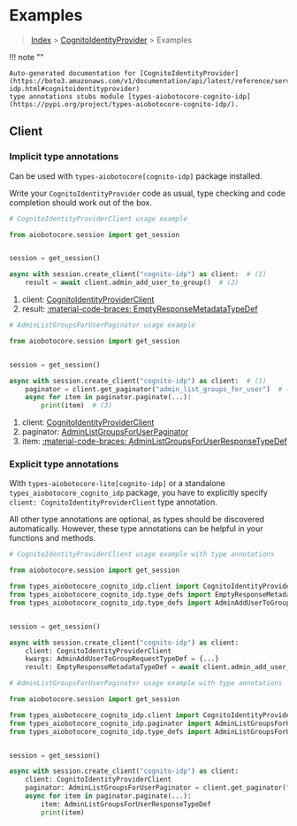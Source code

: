 # Examples

> [Index](../README.md) > [CognitoIdentityProvider](./README.md) > Examples

!!! note ""

    Auto-generated documentation for [CognitoIdentityProvider](https://boto3.amazonaws.com/v1/documentation/api/latest/reference/services/cognito-idp.html#cognitoidentityprovider)
    type annotations stubs module [types-aiobotocore-cognito-idp](https://pypi.org/project/types-aiobotocore-cognito-idp/).

## Client

### Implicit type annotations

Can be used with `types-aiobotocore[cognito-idp]` package installed.

Write your `CognitoIdentityProvider` code as usual,
type checking and code completion should work out of the box.



```python
# CognitoIdentityProviderClient usage example

from aiobotocore.session import get_session


session = get_session()

async with session.create_client("cognito-idp") as client:  # (1)
    result = await client.admin_add_user_to_group()  # (2)
```

1. client: [CognitoIdentityProviderClient](./client.md)
2. result: [:material-code-braces: EmptyResponseMetadataTypeDef](./type_defs.md#emptyresponsemetadatatypedef) 



```python
# AdminListGroupsForUserPaginator usage example

from aiobotocore.session import get_session


session = get_session()

async with session.create_client("cognito-idp") as client:  # (1)
    paginator = client.get_paginator("admin_list_groups_for_user")  # (2)
    async for item in paginator.paginate(...):
        print(item)  # (3)
```

1. client: [CognitoIdentityProviderClient](./client.md)
2. paginator: [AdminListGroupsForUserPaginator](./paginators.md#adminlistgroupsforuserpaginator)
3. item: [:material-code-braces: AdminListGroupsForUserResponseTypeDef](./type_defs.md#adminlistgroupsforuserresponsetypedef) 




### Explicit type annotations

With `types-aiobotocore-lite[cognito-idp]`
or a standalone `types_aiobotocore_cognito_idp` package, you have to explicitly specify
`client: CognitoIdentityProviderClient` type annotation.

All other type annotations are optional, as types should be discovered automatically.
However, these type annotations can be helpful in your functions and methods.


```python
# CognitoIdentityProviderClient usage example with type annotations

from aiobotocore.session import get_session

from types_aiobotocore_cognito_idp.client import CognitoIdentityProviderClient
from types_aiobotocore_cognito_idp.type_defs import EmptyResponseMetadataTypeDef
from types_aiobotocore_cognito_idp.type_defs import AdminAddUserToGroupRequestTypeDef


session = get_session()

async with session.create_client("cognito-idp") as client:
    client: CognitoIdentityProviderClient
    kwargs: AdminAddUserToGroupRequestTypeDef = {...}
    result: EmptyResponseMetadataTypeDef = await client.admin_add_user_to_group(**kwargs)
```



```python
# AdminListGroupsForUserPaginator usage example with type annotations

from aiobotocore.session import get_session

from types_aiobotocore_cognito_idp.client import CognitoIdentityProviderClient
from types_aiobotocore_cognito_idp.paginator import AdminListGroupsForUserPaginator
from types_aiobotocore_cognito_idp.type_defs import AdminListGroupsForUserResponseTypeDef


session = get_session()

async with session.create_client("cognito-idp") as client:
    client: CognitoIdentityProviderClient
    paginator: AdminListGroupsForUserPaginator = client.get_paginator("admin_list_groups_for_user")
    async for item in paginator.paginate(...):
        item: AdminListGroupsForUserResponseTypeDef
        print(item)
```


